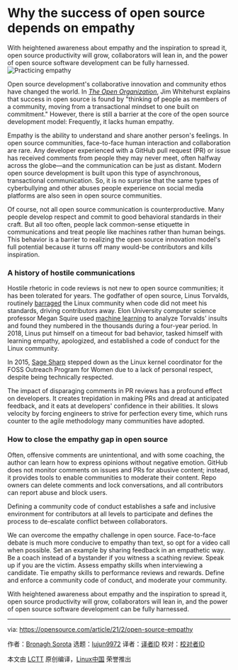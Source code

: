 [#]: collector: (lujun9972)
[#]: translator: (scvoet)
[#]: reviewer: ( )
[#]: publisher: ( )
[#]: url: ( )
[#]: subject: (Why the success of open source depends on empathy)
[#]: via: (https://opensource.com/article/21/2/open-source-empathy)
[#]: author: (Bronagh Sorota https://opensource.com/users/bsorota)

Why the success of open source depends on empathy
======
With heightened awareness about empathy and the inspiration to spread
it, open source productivity will grow, collaborators will lean in, and
the power of open source software development can be fully harnessed.
![Practicing empathy][1]

Open source development's collaborative innovation and community ethos have changed the world. In [_The Open Organization_][2], Jim Whitehurst explains that success in open source is found by "thinking of people as members of a community, moving from a transactional mindset to one built on commitment." However, there is still a barrier at the core of the open source development model: Frequently, it lacks human empathy.

Empathy is the ability to understand and share another person's feelings. In open source communities, face-to-face human interaction and collaboration are rare. Any developer experienced with a GitHub pull request (PR) or issue has received comments from people they may never meet, often halfway across the globe—and the communication can be just as distant. Modern open source development is built upon this type of asynchronous, transactional communication. So, it is no surprise that the same types of cyberbullying and other abuses people experience on social media platforms are also seen in open source communities.

Of course, not all open source communication is counterproductive. Many people develop respect and commit to good behavioral standards in their craft. But all too often, people lack common-sense etiquette in communications and treat people like machines rather than human beings. This behavior is a barrier to realizing the open source innovation model's full potential because it turns off many would-be contributors and kills inspiration.

### A history of hostile communications

Hostile rhetoric in code reviews is not new to open source communities; it has been tolerated for years. The godfather of open source, Linus Torvalds, routinely [barraged][3] the Linux community when code did not meet his standards, driving contributors away. Elon University computer science professor Megan Squire used [machine learning][4] to analyze Torvalds' insults and found they numbered in the thousands during a four-year period. In 2018, Linus put himself on a timeout for bad behavior, tasked himself with learning empathy, apologized, and established a code of conduct for the Linux community.

In 2015, [Sage Sharp][5] stepped down as the Linux kernel coordinator for the FOSS Outreach Program for Women due to a lack of personal respect, despite being technically respected.

The impact of disparaging comments in PR reviews has a profound effect on developers. It creates trepidation in making PRs and dread at anticipated feedback, and it eats at developers' confidence in their abilities. It slows velocity by forcing engineers to strive for perfection every time, which runs counter to the agile methodology many communities have adopted.

### How to close the empathy gap in open source

Often, offensive comments are unintentional, and with some coaching, the author can learn how to express opinions without negative emotion. GitHub does not monitor comments on issues and PRs for abusive content; instead, it provides tools to enable communities to moderate their content. Repo owners can delete comments and lock conversations, and all contributors can report abuse and block users.

Defining a community code of conduct establishes a safe and inclusive environment for contributors at all levels to participate and defines the process to de-escalate conflict between collaborators.

We can overcome the empathy challenge in open source. Face-to-face debate is much more conducive to empathy than text, so opt for a video call when possible. Set an example by sharing feedback in an empathetic way. Be a coach instead of a bystander if you witness a scathing review. Speak up if you are the victim. Assess empathy skills when interviewing a candidate. Tie empathy skills to performance reviews and rewards. Define and enforce a community code of conduct, and moderate your community.

With heightened awareness about empathy and the inspiration to spread it, open source productivity will grow, collaborators will lean in, and the power of open source software development can be fully harnessed.

--------------------------------------------------------------------------------

via: https://opensource.com/article/21/2/open-source-empathy

作者：[Bronagh Sorota][a]
选题：[lujun9972][b]
译者：[译者ID](https://github.com/译者ID)
校对：[校对者ID](https://github.com/校对者ID)

本文由 [LCTT](https://github.com/LCTT/TranslateProject) 原创编译，[Linux中国](https://linux.cn/) 荣誉推出

[a]: https://opensource.com/users/bsorota
[b]: https://github.com/lujun9972
[1]: https://opensource.com/sites/default/files/styles/image-full-size/public/lead-images/practicing-empathy.jpg?itok=-A7fj6NF (Practicing empathy)
[2]: https://www.redhat.com/en/explore/the-open-organization-book
[3]: https://arstechnica.com/information-technology/2013/07/linus-torvalds-defends-his-right-to-shame-linux-kernel-developers/
[4]: http://flossdata.syr.edu/data/insults/hicssInsultsv2.pdf
[5]: https://en.wikipedia.org/wiki/Sage_Sharp
